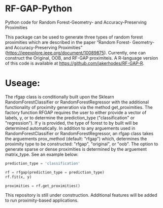 # RF-GAP-Python
Python code for Random Forest-Geometry- and Accuracy-Preserving Proximities

This package can be used to generate three types of random forest proximities which are described in the paper “Random Forest- Geometry- and Accuracy-Preserving Proximities” (https://ieeexplore.ieee.org/document/10089875). Currently, one can construct the Original, OOB, and RF-GAP proximiteis. A R-language version of this code is available at https://github.com/jakerhodes/RF-GAP-R.

# Useage:

The rfgap class is conditionally built upon the Sklearn RandomForestClassifier or RandomForestRegressor with the additional functionality of proximity generation via the method get_proximities. The factory function RFGAP requires the user to either provide a vector of labels, y, or to determine the prediction_type ("classification" or "regression"). If y is provided, the type of forest to by built will be determined automatically. In addition to any arguements used in RandomForestClassifier or RandomForestRegressor, an rfgap class takes the arguements prox_method (default: "rfgap") which, determines the proximity type to be constructed: "rfgap", "original", or "oob". The option to generate sparse or dense proximities is determined by the arguement matrix_type. See an example below:


```python 
prediction_type = 'classification'

rf = rfgap(prediction_type = prediction_type)
rf.fit(x, y)

proximities = rf.get_proximities()

```


This repository is still under construction. Additional features will be added to run proximity-based applications. 

